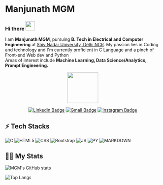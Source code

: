  # Manjunath MGM
### Hi there   <img src="https://media.giphy.com/media/hvRJCLFzcasrR4ia7z/giphy.gif" width="30px"/>

I am **Manjunath MGM**, pursuing **B. Tech in Electrical and Computer Engineering** at [Shiv Nadar University, Delhi NCR](https://snu.edu.in/home). My passion lies in Coding and technology and I'm currently proficient in C Language and a pinch of Front-end Web dev and Python </br>
Areas of interest include **Machine Learning, Data Science/Analytics, Prompt Engineering.**



<div id="header" align="center">
  <img src="https://media.giphy.com/media/M9gbBd9nbDrOTu1Mqx/giphy.gif" width="100"/>


[![Linkedin Badge](https://img.shields.io/badge/LinkedIn-0A66C2.svg?style=for-the-badge&logo=LinkedIn&logoColor=white&link=https://www.linkedin.com/in/manjunathmgm/)](https://www.linkedin.com/in/manjunathmgm/)
[![Gmail Badge](https://img.shields.io/badge/Gmail-EA4335.svg?style=for-the-badge&logo=Gmail&logoColor=white&link=mailto:mm153@snu.edu.in)](mailto:mm153@snu.edu.in)
[![Instagram Badge](https://img.shields.io/badge/Instagram-E4405F.svg?style=for-the-badge&logo=Instagram&logoColor=white&link=https://www.instagram.com/man.ju.nath/)](https://www.instagram.com/man.ju.nath/)
<br/>
</div>

## ⚡ Tech Stacks


![C](https://img.shields.io/badge/-A8B9CC.svg?style=for-the-badge&logo=C&logoColor=black)
![HTML5](https://img.shields.io/badge/HTML5-E34F26.svg?style=for-the-badge&logo=HTML5&logoColor=white)
![CSS](https://img.shields.io/badge/CSS3-1572B6.svg?style=for-the-badge&logo=CSS3&logoColor=white)
![Bootstrap](https://img.shields.io/badge/Bootstrap-7952B3.svg?style=for-the-badge&logo=Bootstrap&logoColor=white)
![JS](https://img.shields.io/badge/JavaScript-F7DF1E.svg?style=for-the-badge&logo=JavaScript&logoColor=black)
![PY](https://img.shields.io/badge/Python-3776AB.svg?style=for-the-badge&logo=Python&logoColor=white)
![MARKDOWN](https://img.shields.io/badge/Markdown-000000.svg?style=for-the-badge&logo=Markdown&logoColor=white)

## 💪🏻 My Stats

![MGM's GitHub stats](https://github-readme-stats.vercel.app/api?username=ManjunathMGM&show_icons=true)


![Top Langs](https://github-readme-stats.vercel.app/api/top-langs/?username=ManjunathMGM&layout=compact)

